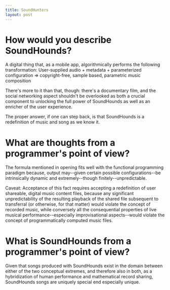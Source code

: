 ```yaml
---
title: SoundHunters
layout: post
---
```


# How would you describe SoundHounds?

A digital thing that, as a mobile app, algorithmically performs the following transformation:
User-supplied audio + metadata + parameterized configuration => copyright-free, sample based, parametric music composition

There's more to it than that, though: there's a documentary film, and the social networking aspect shouldn't be overlooked as both a crucial component to unlocking the full power of SoundHounds as well as an enricher of the user experience.

The proper answer, if one can step back, is that SoundHounds is a redefinition of music and song as we know it.

# What are thoughts from a programmer's point of view?

The formula mentioned in opening fits well with the functional programming paradigm because, output may--given certain possible configurations--be intrinsically dynamic and extremely--though finitely--unpredictable. 

Caveat: Acceptance of this fact requires accepting a redefinition of user shareable, digital music content files, because any significant unpredictability of the resulting playback of the shared file subsequent to transferral (or otherwise, for that matter) would violate the concept of recorded music, while conversely all the consequential properties of live musical performance--especially improvisational aspects--would violate the concept of programmatically computed music files.

# What is SoundHounds from a programmer's point of view?

Given that songs produced with SoundHounds exist in the domain between either of the two conceptual extremes, and therefore also in both, as a hybridization of human performance and mathematical record sharing, SoundHounds songs are uniquely special end especially unique. 